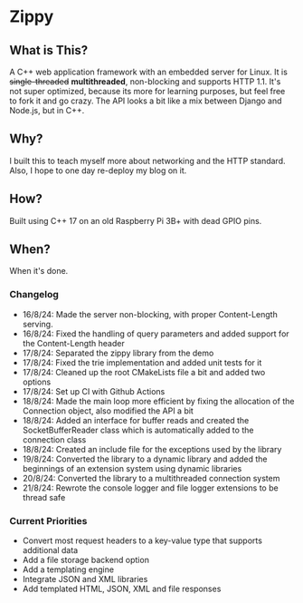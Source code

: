 # Zippy

## What is This?

A C++ web application framework with an embedded server for Linux. It is ~~single-threaded~~ **multithreaded**, non-blocking and supports HTTP 1.1. It's not super optimized, because its more for learning purposes, but feel free to fork it and go crazy. The API looks a bit like a mix between Django and Node.js, but in C++.

## Why?

I built this to teach myself more about networking and the HTTP standard. Also, I hope to one day re-deploy my blog on it.

## How?

Built using C++ 17 on an old Raspberry Pi 3B+ with dead GPIO pins.

## When?

When it's done.

### Changelog

- 16/8/24: Made the server non-blocking, with proper Content-Length serving.
- 16/8/24: Fixed the handling of query parameters and added support for the Content-Length header
- 17/8/24: Separated the zippy library from the demo
- 17/8/24: Fixed the trie implementation and added unit tests for it
- 17/8/24: Cleaned up the root CMakeLists file a bit and added two options
- 17/8/24: Set up CI with Github Actions
- 18/8/24: Made the main loop more efficient by fixing the allocation of the Connection object, also modified the API a bit
- 18/8/24: Added an interface for buffer reads and created the SocketBufferReader class which is automatically added to the connection class
- 18/8/24: Created an include file for the exceptions used by the library
- 19/8/24: Converted the library to a dynamic library and added the beginnings of an extension system using dynamic libraries
- 20/8/24: Converted the library to a multithreaded connection system
- 21/8/24: Rewrote the console logger and file logger extensions to be thread safe

### Current Priorities

- Convert most request headers to a key-value type that supports additional data
- Add a file storage backend option
- Add a templating engine
- Integrate JSON and XML libraries
- Add templated HTML, JSON, XML and file responses